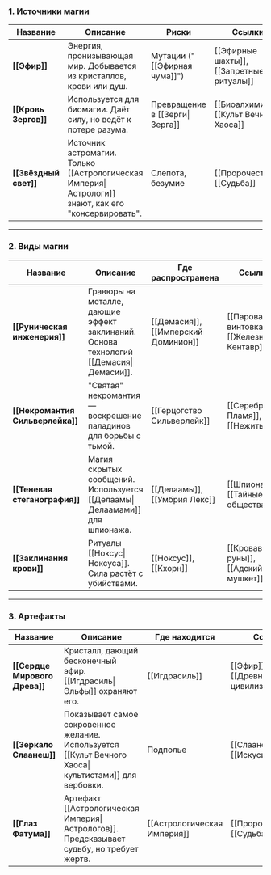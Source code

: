 ### **1. Источники магии**  
| Название | Описание | Риски | Ссылки |  
|----------|----------|-------|--------|  
| **[[Эфир]]** | Энергия, пронизывающая мир. Добывается из кристаллов, крови или душ. | Мутации ("[[Эфирная чума]]") | [[Эфирные шахты]], [[Запретные ритуалы]] |  
| **[[Кровь Зергов]]** | Используется для биомагии. Даёт силу, но ведёт к потере разума. | Превращение в [[Зерги\|Зерга]] | [[Биоалхимия]], [[Культ Вечного Хаоса]] |  
| **[[Звёздный свет]]** | Источник астромагии. Только [[Астрологическая Империя\|Астрологи]] знают, как его "консервировать". | Слепота, безумие | [[Пророчества]], [[Судьба]] |  

---

### **2. Виды магии**  
| Название | Описание | Где распространена | Ссылки |  
|----------|----------|--------------------|--------|  
| **[[Руническая инженерия]]** | Гравюры на металле, дающие эффект заклинаний. Основа технологий [[Демасия\|Демасии]]. | [[Демасия]], [[Имперский Доминион]] | [[Паровая винтовка]], [[Железный Кентавр]] |  
| **[[Некромантия Сильверлейка]]** | "Святая" некромантия — воскрешение паладинов для борьбы с тьмой. | [[Герцогство Сильверлейк]] | [[Серебряное Пламя]], [[Нежить]] |  
| **[[Теневая стеганография]]** | Магия скрытых сообщений. Используется [[Делаамы\|Делаамами]] для шпионажа. | [[Делаамы]], [[Умбрия Лекс]] | [[Шпионаж]], [[Тайные общества]] |  
| **[[Заклинания крови]]** | Ритуалы [[Ноксус\|Ноксуса]]. Сила растёт с убийствами. | [[Ноксус]], [[Кхорн]] | [[Кровавые руны]], [[Адский мушкет]] |  

---

### **3. Артефакты**  
| Название                      | Описание                                                                                              | Где находится               | Ссылки                            |     |
| ----------------------------- | ----------------------------------------------------------------------------------------------------- | --------------------------- | --------------------------------- | --- |
| **[[Сердце Мирового Древа]]** | Кристалл, дающий бесконечный эфир. [[Игдрасиль\|Эльфы]] охраняют его.                                 | [[Игдрасиль]]               | [[Эфир]], [[Древние цивилизации]] |     |
| **[[Зеркало Слаанеш]]**       | Показывает самое сокровенное желание. Используется [[Культ Вечного Хаоса\|культистами]] для вербовки. | Подполье                    | [[Слаанеш]], [[Искусительство]]   |     |
| **[[Глаз Фатума]]**           | Артефакт [[Астрологическая Империя\|Астрологов]]. Предсказывает судьбу, но требует жертв.             | [[Астрологическая Империя]] | [[Пророчества]], [[Судьба]]       |     |
